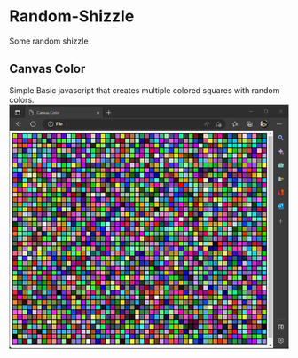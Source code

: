 # Random-Shizzle

Some random shizzle

## Canvas Color

Simple Basic javascript that creates multiple colored squares with random colors.
![Canvas Color in production](Media/CanvasColor_a.png)

